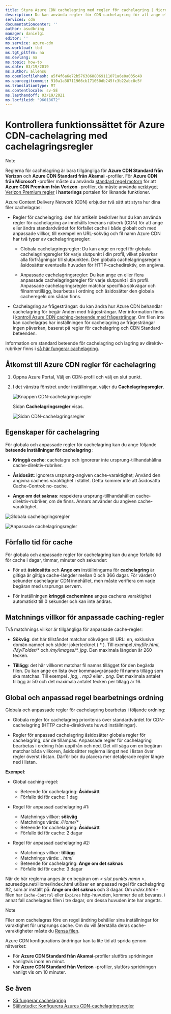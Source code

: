 ```yaml
---
title: Styra Azure CDN cachelagring med regler för cachelagring | Microsoft Docs
description: Du kan använda regler för CDN-cachelagring för att ange eller ändra standardvärdet för förfallet cache både globalt och med villkor, till exempel URL-sökväg och fil namns tillägg.
services: cdn
documentationcenter: ''
author: asudbring
manager: danielgi
editor: ''
ms.service: azure-cdn
ms.workload: tbd
ms.tgt_pltfrm: na
ms.devlang: na
ms.topic: how-to
ms.date: 03/19/2019
ms.author: allensu
ms.openlocfilehash: a5f4f6a6e72b57638688069111071a6e0a035c49
ms.sourcegitcommit: 910a1a38711966cb171050db245fc3b22abc8c5f
ms.translationtype: MT
ms.contentlocale: sv-SE
ms.lasthandoff: 03/19/2021
ms.locfileid: "96018672"
---
```

# <a name="control-azure-cdn-caching-behavior-with-caching-rules"></a>Kontrollera funktionssättet för Azure CDN-cachelagring med cachelagringsregler

> [!NOTE] 
> Reglerna för cachelagring är bara tillgängliga för **Azure CDN Standard från Verizon** och **Azure CDN Standard från Akamai** -profiler. För **Azure CDN från Microsoft** -profiler måste du använda [standard regel motorn](cdn-standard-rules-engine-reference.md) för att **Azure CDN Premium från Verizon** -profiler, du måste använda [verktyget Verizon Premium regler](./cdn-verizon-premium-rules-engine.md) i **hanterings** portalen för liknande funktioner.
 
Azure Content Delivery Network (CDN) erbjuder två sätt att styra hur dina filer cachelagras: 

- Regler för cachelagring: den här artikeln beskriver hur du kan använda regler för cachelagring av innehålls leverans nätverk (CDN) för att ange eller ändra standardvärdet för förfallet cache i både globalt och med anpassade villkor, till exempel en URL-sökväg och fil namn Azure CDN har två typer av cachelagringsregler:

   - Globala cachelagringsregler: Du kan ange en regel för globala cachelagringsregler för varje slutpunkt i din profil, vilket påverkar alla förfrågningar till slutpunkten. Den globala cachelagringsregeln åsidosätter eventuella huvuden för HTTP-cachedirektiv, om angivna.

   - Anpassade cachelagringsregler: Du kan ange en eller flera anpassade cachelagringsregler för varje slutpunkt i din profil. Anpassade cachelagringsregler matchar specifika sökvägar och filnamnstillägg, bearbetas i ordning och åsidosätter den globala cacheregeln om sådan finns. 

- Cachelagring av frågesträngar: du kan ändra hur Azure CDN behandlar cachelagring för begär Anden med frågesträngar. Mer information finns i [kontroll Azure CDN caching-beteende med frågesträngar](cdn-query-string.md). Om filen inte kan cachelagras har inställningen för cachelagring av frågesträngar ingen påverkan, baserat på regler för cachelagring och CDN Standard beteenden.

Information om standard beteende för cachelagring och lagring av direktiv-rubriker finns i [så här fungerar cachelagring](cdn-how-caching-works.md). 


## <a name="accessing-azure-cdn-caching-rules"></a>Åtkomst till Azure CDN regler för cachelagring

1. Öppna Azure Portal, Välj en CDN-profil och välj en slut punkt.

2. I det vänstra fönstret under inställningar, väljer du **Cachelagringsregler**.

   ![Knappen CDN-cachelagringsregler](./media/cdn-caching-rules/cdn-caching-rules-btn.png)

   Sidan **Cachelagringsregler** visas.

   ![Sidan CDN-cachelagringsregler](./media/cdn-caching-rules/cdn-caching-rules-page.png)


## <a name="caching-behavior-settings"></a>Egenskaper för cachelagring
För globala och anpassade regler för cachelagring kan du ange följande **beteende inställningar för cachelagring** :

- **Kringgå cache**: cachelagra och ignorerar inte ursprung-tillhandahållna cache-direktiv-rubriker.

- **Åsidosätt**: Ignorera ursprung-angiven cache-varaktighet; Använd den angivna cachens varaktighet i stället. Detta kommer inte att åsidosätta Cache-Control: no-cache.

- **Ange om det saknas**: respektera ursprung-tillhandahållen cache-direktiv-rubriker, om de finns. Annars använder du angiven cache-varaktighet.

![Globala cachelagringsregler](./media/cdn-caching-rules/cdn-global-caching-rules.png)

![Anpassade cachelagringsregler](./media/cdn-caching-rules/cdn-custom-caching-rules.png)

## <a name="cache-expiration-duration"></a>Förfallo tid för cache
För globala och anpassade regler för cachelagring kan du ange förfallo tid för cache i dagar, timmar, minuter och sekunder:

- För att **åsidosätta** och **Ange om** inställningarna för **cachelagring** är giltiga är giltiga cache-längder mellan 0 och 366 dagar. För värdet 0 sekunder cachelagrar CDN innehållet, men måste verifiera om varje begäran med ursprungs servern.

- För inställningen **kringgå cacheminne** anges cachens varaktighet automatiskt till 0 sekunder och kan inte ändras.

## <a name="custom-caching-rules-match-conditions"></a>Matchnings villkor för anpassade caching-regler

Två matchnings villkor är tillgängliga för anpassade cache-regler:
 
- **Sökväg**: det här tillståndet matchar sökvägen till URL: en, exklusive domän namnet och stöder jokertecknet ( \* ). Till exempel _/myfile.html_, _/My/Folder/*_ och _/my/images/*. jpg_. Den maximala längden är 260 tecken.

- **Tillägg**: det här villkoret matchar fil namns tillägget för den begärda filen. Du kan ange en lista över kommaavgränsade fil namns tillägg som ska matchas. Till exempel _. jpg_, _. mp3_ eller _. png_. Det maximala antalet tillägg är 50 och det maximala antalet tecken per tillägg är 16. 

## <a name="global-and-custom-rule-processing-order"></a>Global och anpassad regel bearbetnings ordning
Globala och anpassade regler för cachelagring bearbetas i följande ordning:

- Globala regler för cachelagring prioriteras över standardvärdet för CDN-cachelagring (HTTP cache-direktivets huvud inställningar). 

- Regler för anpassad cachelagring åsidosätter globala regler för cachelagring, där de tillämpas. Anpassade regler för cachelagring bearbetas i ordning från uppifrån och ned. Det vill säga om en begäran matchar båda villkoren, åsidosätter reglerna längst ned i listan över regler överst i listan. Därför bör du placera mer detaljerade regler längre ned i listan.

**Exempel**:
- Global caching-regel: 
   - Beteende för cachelagring: **Åsidosätt**
   - Förfallo tid för cache: 1 dag

- Regel för anpassad cachelagring #1:
   - Matchnings villkor: **sökväg**
   - Matchnings värde: _/Home/*_
   - Beteende för cachelagring: **Åsidosätt**
   - Förfallo tid för cache: 2 dagar

- Regel för anpassad cachelagring #2:
   - Matchnings villkor: **tillägg**
   - Matchnings värde: _. html_
   - Beteende för cachelagring: **Ange om det saknas**
   - Förfallo tid för cache: 3 dagar

När de här reglerna anges är en begäran om _&lt; slut punkts namn &gt;_. azureedge.net/Home/index.html utlöser en anpassad regel för cachelagring #2, som är inställt på: **Ange om det saknas** och 3 dagar. Om *index.html* -filen har `Cache-Control` eller `Expires` http-huvuden, kommer de att bevaras. i annat fall cachelagras filen i tre dagar, om dessa huvuden inte har angetts.

> [!NOTE] 
> Filer som cachelagras före en regel ändring behåller sina inställningar för varaktighet för ursprungs cache. Om du vill återställa deras cache-varaktigheter måste du [Rensa filen](cdn-purge-endpoint.md). 
>
> Azure CDN konfigurations ändringar kan ta lite tid att sprida genom nätverket: 
> - För **Azure CDN Standard från Akamai**-profiler slutförs spridningen vanligtvis inom en minut. 
> - För **Azure CDN Standard från Verizon** -profiler, slutförs spridningen vanligt vis om 10 minuter.  
>

## <a name="see-also"></a>Se även

- [Så fungerar cachelagring](cdn-how-caching-works.md)
- [Självstudie: Konfigurera Azures CDN-cachelagringsregler](cdn-caching-rules-tutorial.md)